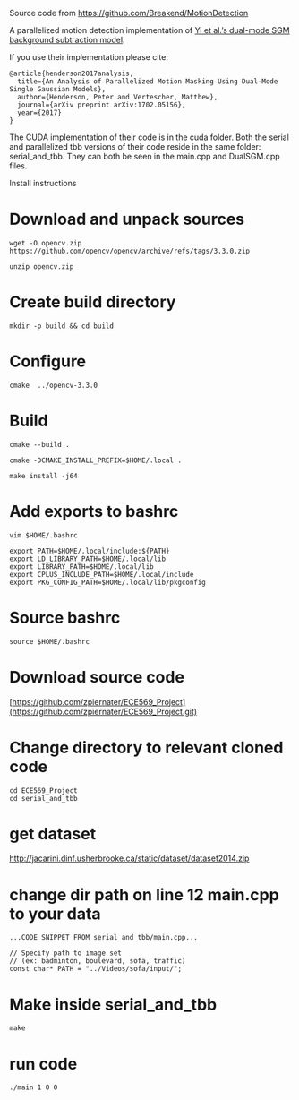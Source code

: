 Source code from https://github.com/Breakend/MotionDetection

A parallelized motion detection implementation of <a href="http://ieeexplore.ieee.org/document/6595847/">Yi et al.’s dual-mode SGM background subtraction model</a>. 

If you use their implementation please cite:

```
@article{henderson2017analysis,
  title={An Analysis of Parallelized Motion Masking Using Dual-Mode Single Gaussian Models},
  author={Henderson, Peter and Vertescher, Matthew},
  journal={arXiv preprint arXiv:1702.05156},
  year={2017}
}
```

The CUDA implementation of their code is in the cuda folder. Both the serial and parallelized tbb versions of their code reside in the same folder: serial_and_tbb. They can both be seen in the main.cpp and DualSGM.cpp files.


Install instructions

# Download and unpack sources
```
wget -O opencv.zip https://github.com/opencv/opencv/archive/refs/tags/3.3.0.zip

unzip opencv.zip
```

# Create build directory
```
mkdir -p build && cd build
```

# Configure
```
cmake  ../opencv-3.3.0
```

# Build
```
cmake --build .

cmake -DCMAKE_INSTALL_PREFIX=$HOME/.local .

make install -j64
```

# Add exports to bashrc
```
vim $HOME/.bashrc
```
```
export PATH=$HOME/.local/include:${PATH}
export LD_LIBRARY_PATH=$HOME/.local/lib
export LIBRARY_PATH=$HOME/.local/lib
export CPLUS_INCLUDE_PATH=$HOME/.local/include
export PKG_CONFIG_PATH=$HOME/.local/lib/pkgconfig
```

# Source bashrc
```
source $HOME/.bashrc
```

# Download source code
[https://github.com/zpiernater/ECE569_Project](https://github.com/zpiernater/ECE569_Project.git)

# Change directory to relevant cloned code
```
cd ECE569_Project
cd serial_and_tbb
```

# get dataset
http://jacarini.dinf.usherbrooke.ca/static/dataset/dataset2014.zip

# change dir path on line 12 main.cpp to your data
```
...CODE SNIPPET FROM serial_and_tbb/main.cpp...

// Specify path to image set 
// (ex: badminton, boulevard, sofa, traffic)
const char* PATH = "../Videos/sofa/input/";
```

# Make inside serial_and_tbb
```
make
```

# run code
```
./main 1 0 0
```
